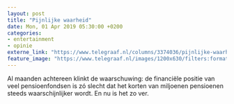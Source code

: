 ```yaml
---
layout: post
title: "Pijnlijke waarheid"
date: Mon, 01 Apr 2019 05:30:00 +0200
categories: 
- entertainment 
- opinie 
externe_link: "https://www.telegraaf.nl/columns/3374036/pijnlijke-waarheid"
feature_image: "https://www.telegraaf.nl/images/1200x630/filters:format(jpeg):quality(80)/cdn-kiosk-api.telegraaf.nl/e542aa5a-53fd-11e9-b2e4-0217670beecd.png"
---
```


<p class="intro">Al maanden achtereen klinkt de waarschuwing: de financiële positie van veel pensioenfondsen is zó slecht dat het korten van miljoenen pensioenen steeds waarschijnlijker wordt. En nu is het zo ver.</p>

